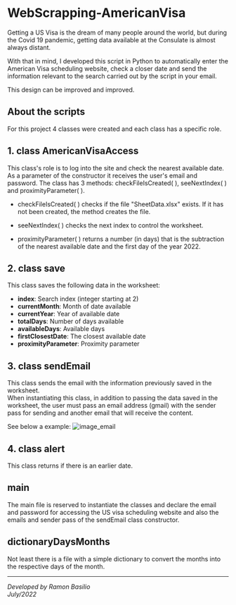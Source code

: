 # WebScrapping-AmericanVisa
Getting a US Visa is the dream of many people around the world, but during the Covid 19 pandemic, getting data available at the Consulate is almost always distant.

With that in mind, I developed this script in Python to automatically enter the American Visa scheduling website, check a closer date and send the information relevant to the search carried out by the script in your email.

This design can be improved and improved.

## About the scripts
For this project 4 classes were created and each class has a specific role.

## 1. class AmericanVisaAccess
This class's role is to log into the site and check the nearest available date. As a parameter of the constructor it receives the user's email and password. The class has 3 methods: checkFileIsCreated( ), seeNextIndex( ) and proximityParameter( ).

* checkFileIsCreated( ) checks if the file "SheetData.xlsx" exists. If it has not been created, the method creates the file.

* seeNextIndex( ) checks the next index to control the worksheet.

* proximityParameter( ) returns a number (in days) that is the subtraction of the nearest available date and the first day of the year 2022.

## 2. class save
This class saves the following data in the worksheet:

* **index**: Search index (integer starting at 2)
* **currentMonth**: Month of date available
* **currentYear**: Year of available date
* **totalDays**: Number of days available
* **availableDays**: Available days
* **firstClosestDate**: The closest available date
* **proximityParameter**: Proximity parameter

## 3. class sendEmail
This class sends the email with the information previously saved in the worksheet.\
When instantiating this class, in addition to passing the data saved in the worksheet, the user must pass an email address (gmail) with the sender pass for sending and another email that will receive the content.

See below a example:
![image_email](https://user-images.githubusercontent.com/37743546/176981532-379a7260-986a-477c-9e92-018d40bf02ee.png)

## 4. class alert
This class returns if there is an earlier date.

## main
The main file is reserved to instantiate the classes and declare the email and password for accessing the US visa scheduling website and also the emails and sender pass of the sendEmail class constructor.

## dictionaryDaysMonths
Not least there is a file with a simple dictionary to convert the months into the respective days of the month.


-------------------------------------------------------------------------------------------------------------------------------------------------------------------

_Developed by Ramon Basilio_\
_July/2022_
